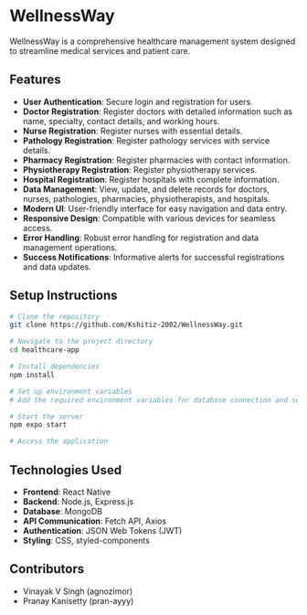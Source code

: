 # WellnessWay

WellnessWay is a comprehensive healthcare management system designed to streamline medical services and patient care.

## Features

- **User Authentication**: Secure login and registration for users.
- **Doctor Registration**: Register doctors with detailed information such as name, specialty, contact details, and working hours.
- **Nurse Registration**: Register nurses with essential details.
- **Pathology Registration**: Register pathology services with service details.
- **Pharmacy Registration**: Register pharmacies with contact information.
- **Physiotherapy Registration**: Register physiotherapy services.
- **Hospital Registration**: Register hospitals with complete information.
- **Data Management**: View, update, and delete records for doctors, nurses, pathologies, pharmacies, physiotherapists, and hospitals.
- **Modern UI**: User-friendly interface for easy navigation and data entry.
- **Responsive Design**: Compatible with various devices for seamless access.
- **Error Handling**: Robust error handling for registration and data management operations.
- **Success Notifications**: Informative alerts for successful registrations and data updates.

## Setup Instructions

```bash
# Clone the repository
git clone https://github.com/Kshitiz-2002/WellnessWay.git

# Navigate to the project directory
cd healthcare-app

# Install dependencies
npm install

# Set up environment variables
# Add the required environment variables for database connection and server configuration

# Start the server
npm expo start

# Access the application
```

## Technologies Used

- **Frontend**: React Native
- **Backend**: Node.js, Express.js
- **Database**: MongoDB
- **API Communication**: Fetch API, Axios
- **Authentication**: JSON Web Tokens (JWT)
- **Styling**: CSS, styled-components

## Contributors

- Vinayak V Singh (agnozimor)
- Pranay Kanisetty (pran-ayyy)
